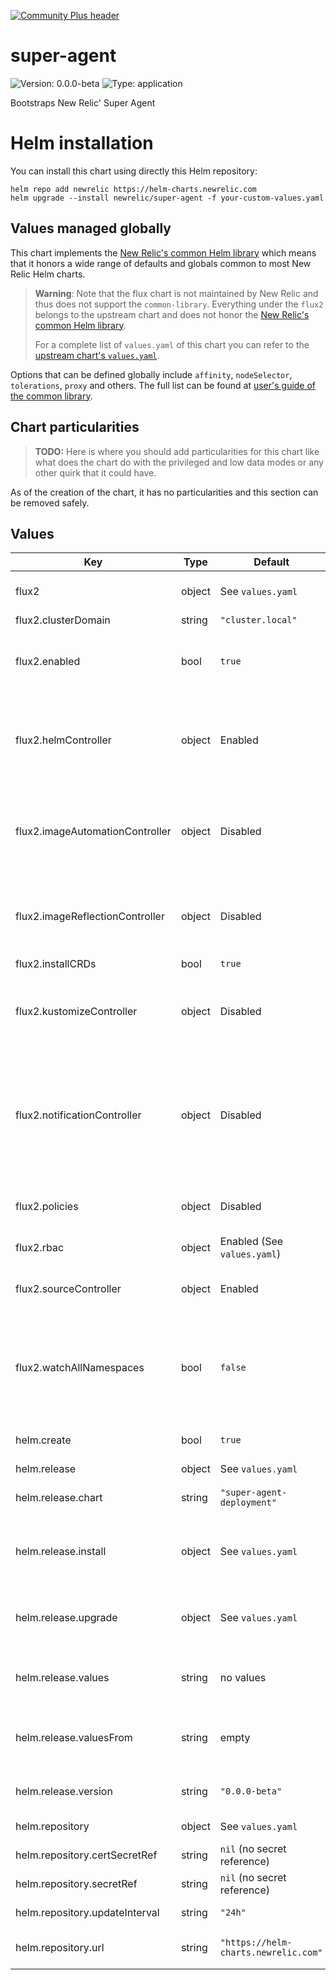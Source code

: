 [![Community Plus header](https://github.com/newrelic/opensource-website/raw/master/src/images/categories/Community_Plus.png)](https://opensource.newrelic.com/oss-category/#community-plus)

# super-agent

![Version: 0.0.0-beta](https://img.shields.io/badge/Version-0.0.0--beta-informational?style=flat-square) ![Type: application](https://img.shields.io/badge/Type-application-informational?style=flat-square)

Bootstraps New Relic' Super Agent

# Helm installation

You can install this chart using directly this Helm repository:

```shell
helm repo add newrelic https://helm-charts.newrelic.com
helm upgrade --install newrelic/super-agent -f your-custom-values.yaml
```

## Values managed globally

This chart implements the [New Relic's common Helm library](https://github.com/newrelic/helm-charts/tree/master/library/common-library) which
means that it honors a wide range of defaults and globals common to most New Relic Helm charts.

> **Warning**: Note that the flux chart is not maintained by New Relic and thus does not support the `common-library`. Everything under the
`flux2` belongs to the upstream chart and does not honor the [New Relic's common Helm library](https://github.com/newrelic/helm-charts/tree/master/library/common-library).
>
> For a complete list of `values.yaml` of this chart you can refer to the [upstream chart's `values.yaml`](https://github.com/fluxcd-community/helm-charts/blob/flux2-2.10.2/charts/flux2/values.yaml).

Options that can be defined globally include `affinity`, `nodeSelector`, `tolerations`, `proxy` and others. The full list can be found at
[user's guide of the common library](https://github.com/newrelic/helm-charts/blob/master/library/common-library/README.md).

## Chart particularities

> **TODO:** Here is where you should add particularities for this chart like what does the chart do with the privileged and
low data modes or any other quirk that it could have.

As of the creation of the chart, it has no particularities and this section can be removed safely.

## Values

| Key | Type | Default | Description |
|-----|------|---------|-------------|
| flux2 | object | See `values.yaml` | Values for the Flux chat. Ref.: https://github.com/fluxcd-community/helm-charts/blob/flux2-2.10.2/charts/flux2/values.yaml |
| flux2.clusterDomain | string | `"cluster.local"` | This is the domain name of the cluster. |
| flux2.enabled | bool | `true` | Enable or disable FluxCD installation. New Relic' Super Agent need Flux to work, but the user can use an already existing Flux deployment. With that use case, the use can disable Flux and use this chart to only install the CRs to deploy the Super Agent. |
| flux2.helmController | object | Enabled | Helm controller is a Kubernetes operator that allows to declaratively manage Helm chart releases with Kubernetes manifests. The Helm release is defined in a CR ([Custom Resource](https://kubernetes.io/docs/concepts/extend-kubernetes/api-extension/custom-resources/#custom-resources)) named `HelmRelease` that the operator will reconcile on the apply, edit, or deletion of a `HelmRelease` resource.  New Relic' Super Agent will use this controller by creating `HelmRelease` CRs based in the configuration stored on OpAmp. |
| flux2.imageAutomationController | object | Disabled | The image automation controller updates YAML files based on the latest images scanned by image reflector controller, and commits the changes to a given Git repository.  From New Relic, all releases are managed via OpAmp and there is no need to touch user's repositories.  On the other hand, user might want to leverage having FluxCD installed for their own purposes. |
| flux2.imageReflectionController | object | Disabled | The image reflector controller scans image repositories and reflects the image metadata in Kubernetes resources ready to be used by other controllers.  From New Relic, all releases are managed via OpAmp and there is no need to touch user's repositories.  On the other hand, user might want to leverage having FluxCD installed for their own purposes. |
| flux2.installCRDs | bool | `true` | The installation of the CRDs is managed by the chart itself. |
| flux2.kustomizeController | object | Disabled | This controller is exactly the same as the Helm controller (refer to it) but assembling manifests with Kustomize instead of using templating systems like Helm.  From New Relic, all releases managed via OpAmp install helm charts so there is no need for this controller to be up.  On the other hand, user might want to leverage having FluxCD installed for their own purposes. |
| flux2.notificationController | object | Disabled | The notification controller handles events coming from external systems (GitHub, GitLab, Bitbucket, Harbor, Jenkins, etc) and notifies the GitOps toolkit controllers about source changes. The controller also handles events emitted by the GitOps toolkit controllers (source, kustomize, helm) and dispatches them to external systems (Slack, Microsoft Teams, Discord) based on event severity and involved objects.   New Relic provides a powerful alert system with multiple policies and routes to alert users so it is disabled by default on our FluxCD distribution. |
| flux2.policies | object | Disabled | Upstream chart create Network Policies. They are relaxed to enough to not cut any malicious attack and not reduce the attack surface enough on environments where the security is a must. |
| flux2.rbac | object | Enabled (See `values.yaml`) | Create RBAC rules for FluxCD is able to deploy all kind of workloads on the cluster. |
| flux2.sourceController | object | Enabled | Source controller provides a way to fetch artifacts to the rest of controllers. The source API (which reference [can be read here](https://fluxcd.io/flux/components/source/api/v1/)) is used by admins and various automated operators to offload the Git, OCO, and Helm repositories management. |
| flux2.watchAllNamespaces | bool | `false` | As we are using Flux as a tool from the super agent to release new workloads, we do not want Flux to listen to all CRs created on the whole cluster. If the user does not want to use Flux and is only using it because of the super agent, this is the way to go so the cluster has deployed all operators needed by the super agent. But if the user want to use Flux for other purposes besides the super agent, this toggle can be used to allow Flux to work on the whole cluster.   |
| helm.create | bool | `true` | Enable the installation of the CRs so FluxCD deploy the Super Agent is deployed. This an advanced/debug flag. It should be always be true unless you know what you are going.  |
| helm.release | object | See `values.yaml` | Values related to the super agent's Helm chart release. |
| helm.release.chart | string | `"super-agent-deployment"` | The Helm chart of the super-agent. This values is meant to be changed only on air-gapped environments or for development/testing purposes. |
| helm.release.install | object | See `values.yaml` | Change the behavior of the operator while installing the chart for the first time. This should only be changed by advanced users that know what they are doing. Exposes the remediations that the operator is going to try before give up installing the chart in case it hits an error. |
| helm.release.upgrade | object | See `values.yaml` | Change the behavior of the operator while upgrading the chart. This should only be changed by advanced users that know what they are doing. Exposes the remediations that the operator is going to try before give up installing the chart in case it hits an error. |
| helm.release.values | string | no values | Set values to the super agent helm release directly from this `values.yaml` file. Refer to https://fluxcd.io/flux/components/helm/helmreleases/#values-overrides |
| helm.release.valuesFrom | string | empty | Set values from a `configMap` or a `secret`. You can see examples and better documentation inside the `values.yaml` file. Also refer to https://fluxcd.io/flux/components/helm/helmreleases/#values-overrides |
| helm.release.version | string | `"0.0.0-beta"` | The Helm chart of the super-agent. This values is meant to be changed only on air-gapped environments or for development/testing purposes.  TODO: Point renovatebot here. |
| helm.repository | object | See `values.yaml` | Values related to the Helm repository where to download the super agent's chart. |
| helm.repository.certSecretRef | string | `nil` (no secret reference)  | secret of type `kubernetes.io/tls` with the standard keys `tls.crt`, `tls.key`, and `ca.crt` |
| helm.repository.secretRef | string | `nil` (no secret reference)  | A reference to a secret with the keys username and password to authenticate to the repository. |
| helm.repository.updateInterval | string | `"24h"` | Sets the interval the repository is going to be updated on the controller. |
| helm.repository.url | string | `"https://helm-charts.newrelic.com"` | The repository where the super-agent has the chart. This values is meant to be changed only on air-gapped  environments or for development/testing purposes. |

